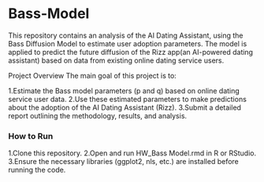 # Bass-Model

This repository contains an analysis of the AI Dating Assistant, using the Bass Diffusion Model to estimate user adoption parameters. The model is applied to predict the future diffusion of the Rizz app(an AI-powered dating assistant) based on data from existing online dating service users.

Project Overview
The main goal of this project is to:

1.Estimate the Bass model parameters (p and q) based on online dating service user data.
2.Use these estimated parameters to make predictions about the adoption of the AI Dating Assistant (Rizz).
3.Submit a detailed report outlining the methodology, results, and analysis.

### How to Run

1.Clone this repository.
2.Open and run HW_Bass Model.rmd in R or RStudio.
3.Ensure the necessary libraries (ggplot2, nls, etc.) are installed before running the code.
